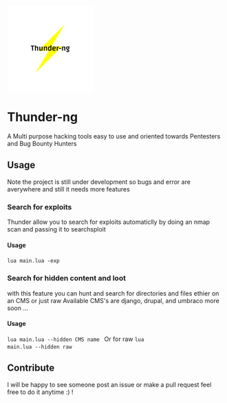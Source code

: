![Alt text](https://github.com/BugAlpha/Thunder-ng/raw/main/logo.png "logo")
# Thunder-ng
A Multi purpose hacking tools easy to use and oriented towards Pentesters and Bug Bounty Hunters
## Usage
Note the project is still under development so bugs and error are averywhere and still it needs more features
### Search for exploits
Thunder allow you to search for exploits automaticlly by doing an nmap scan and passing it to searchsploit
#### Usage
<code>lua main.lua -exp</code>
### Search for hidden content and loot
with this feature you can hunt and search for directories and files ethier on an CMS or just raw
  Available CMS's are django, drupal, and umbraco more soon ...
#### Usage
<code>lua main.lua --hidden CMS name </code> Or for raw <code>lua main.lua --hidden raw</code>
## Contribute
I will be happy to see someone post an issue or make a pull request feel free to do it anytime :) !
